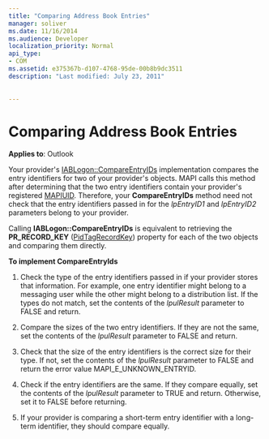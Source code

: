 ```yaml
---
title: "Comparing Address Book Entries"
manager: soliver
ms.date: 11/16/2014
ms.audience: Developer
localization_priority: Normal
api_type:
- COM
ms.assetid: e375367b-d107-4768-95de-00b8b9dc3511
description: "Last modified: July 23, 2011"
 
 
---
```


# Comparing Address Book Entries

  
  
**Applies to**: Outlook 
  
Your provider's [IABLogon::CompareEntryIDs](iablogon-compareentryids.md) implementation compares the entry identifiers for two of your provider's objects. MAPI calls this method after determining that the two entry identifiers contain your provider's registered [MAPIUID](mapiuid.md). Therefore, your **CompareEntryIDs** method need not check that the entry identifiers passed in for the  _lpEntryID1_ and  _lpEntryID2_ parameters belong to your provider. 
  
Calling **IABLogon::CompareEntryIDs** is equivalent to retrieving the **PR_RECORD_KEY** ([PidTagRecordKey](pidtagrecordkey-canonical-property.md)) property for each of the two objects and comparing them directly.
  
 **To implement CompareEntryIds**
  
1. Check the type of the entry identifiers passed in if your provider stores that information. For example, one entry identifier might belong to a messaging user while the other might belong to a distribution list. If the types do not match, set the contents of the  _lpulResult_ parameter to FALSE and return. 
    
2. Compare the sizes of the two entry identifiers. If they are not the same, set the contents of the  _lpulResult_ parameter to FALSE and return. 
    
3. Check that the size of the entry identifiers is the correct size for their type. If not, set the contents of the  _lpulResult_ parameter to FALSE and return the error value MAPI_E_UNKNOWN_ENTRYID. 
    
4. Check if the entry identifiers are the same. If they compare equally, set the contents of the  _lpulResult_ parameter to TRUE and return. Otherwise, set it to FALSE before returning. 
    
5. If your provider is comparing a short-term entry identifier with a long-term identifier, they should compare equally.
    

